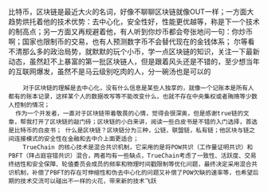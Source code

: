  比特币，区块链是最近大火的名词，好像不聊聊区块链就像OUT一样；一方面大趋势烘托着他的技术优势：去中心化，安全性好，性能更优越等，称是下一个技术的制高点；另一方面又再规避着他，有人听到你炒币都会夸张地问一句：你炒币啊；国家也限制币的交易，也有人预测数字币不会替代现在的金钱体系；
       尔等看不清那么多的政治局势，就默默的玩个小币，学一点区块链的知识，关注一下最新动态，虽然赶不上暴富的第一批区块链人，但是跟着风头还是不错的，至少想当年的互联网爆发，虽然不是马云级别吃肉的人，分一碗汤也是可以的
    
        对于区块链的理解是去中心化，没有什么信息是某些人独享的，就像一个记账本是所有人都有的账本记录，这样某个人的数据改写等不能改变什么，也就不存在中央集权或者贿赂等少数人控制的情况；
      作为一个开发者，一直对于区块链带着敬畏的心情，觉得会很深奥，但是感谢true链的文章，帮我打开了区块链的敲门砖；区块链的小白来讲，阅读一些白皮书是不错的入门选择，首选是比特币的白皮书； 什么是区块链？区块链分为三种，公链，联盟链，私有链；他区块与链之间连接模式的安全性在金融和去中介上面更适合；
        TrueChain 的核心技术是混合共识机制，它采用的是将POW共识（工作量证明共识）和PBFT（拜占庭容错共识）混合，两者均有一些缺点，TrueChain考虑了一致性、活跃度、交易终结性和安全保障、轮值委员会成员的频率和物理时间戳限制等优化问题，最终决定采用混合共识机制，补偿了PBFT的存在可伸缩性和伪去中心化的问题又补偿了POW欠缺的速率等，也希望后期的技术交流可以碰出不一样的火花，带来新的技术飞跃
